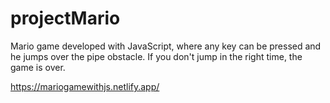 # projectMario
Mario game developed with JavaScript, where any key can be pressed and he jumps over the pipe obstacle. If you don't jump in the right time, the game is over. 

https://mariogamewithjs.netlify.app/
